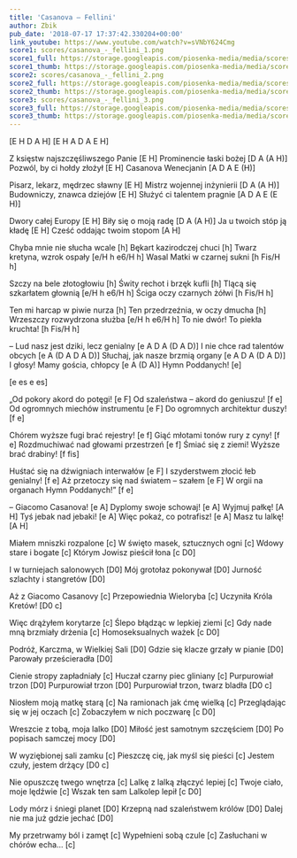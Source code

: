 ```yaml
---
title: 'Casanova – Fellini'
author: Zbik
pub_date: '2018-07-17 17:37:42.330204+00:00'
link_youtube: https://www.youtube.com/watch?v=sVNbY624Cmg
score1: scores/casanova_-_fellini_1.png
score1_full: https://storage.googleapis.com/piosenka-media/media/scores/casanova_-_fellini_1.png
score1_thumb: https://storage.googleapis.com/piosenka-media/media/scores/casanova_-_fellini_1.png.180x0_q85_upscale.png
score2: scores/casanova_-_fellini_2.png
score2_full: https://storage.googleapis.com/piosenka-media/media/scores/casanova_-_fellini_2.png
score2_thumb: https://storage.googleapis.com/piosenka-media/media/scores/casanova_-_fellini_2.png.180x0_q85_upscale.png
score3: scores/casanova_-_fellini_3.png
score3_full: https://storage.googleapis.com/piosenka-media/media/scores/casanova_-_fellini_3.png
score3_thumb: https://storage.googleapis.com/piosenka-media/media/scores/casanova_-_fellini_3.png.180x0_q85_upscale.png
---
```


[E H D A H]
[E H A D A E H]

Z księstw najszczęśliwszego Panie [E H]
Prominencie łaski bożej [D A (A H)]
Pozwól, by ci hołdy złożył [E H]
Casanova Wenecjanin [A D A E (H)]

Pisarz, lekarz, mędrzec sławny [E H]
Mistrz wojennej inżynierii [D A (A H)]
Budowniczy, znawca dziejów [E H]
Służyć ci talentem pragnie [A D A E (E H)]

Dwory całej Europy [E H]
Biły się o moją radę [D A (A H)]
Ja u twoich stóp ją kładę [E H]
Cześć oddając twoim stopom [A H]

Chyba mnie nie słucha wcale [h]
Bękart kazirodczej chuci [h]
Twarz kretyna, wzrok ospały [e/H h e6/H h]
Wasal Matki w czarnej sukni [h Fis/H h]

Szczy na bele złotogłowiu [h]
Świty rechot i brzęk kufli [h]
Tlącą się szkarłatem głownią [e/H h e6/H h]
Ściga oczy czarnych żółwi [h Fis/H h]

Ten mi harcap w piwie nurza [h]
Ten przedrzeźnia, w oczy dmucha [h]
Wrzeszczy rozwydrzona służba [e/H h e6/H h]
To nie dwór! To piekła kruchta! [h Fis/H h]

– Lud nasz jest dziki, lecz genialny [e A D A (D A D)]
I nie chce rad talentów obcych [e A (D A D A D)]
Słuchaj, jak nasze brzmią organy [e A D A (D A D)]
I głosy! Mamy gościa, chłopcy [e A (D A)]
Hymn Poddanych! [e]

[e es e es]

„Od pokory akord do potęgi! [e F]
Od szaleństwa – akord do geniuszu! [f e]
Od ogromnych miechów instrumentu [e F]
Do ogromnych architektur duszy! [f e]

Chórem wyższe fugi brać rejestry! [e f]
Giąć młotami tonów rury z cyny! [f e]
Rozdmuchiwać nad głowami przestrzeń [e f]
Śmiać się z ziemi! Wyższe brać drabiny! [f fis]

Huśtać się na dźwigniach interwałów [e F]
I szyderstwem złocić łeb genialny! [f e]
Aż przetoczy się nad światem – szałem [e F]
W orgii na organach Hymn Poddanych!” [f e]

– Giacomo Casanova! [e A]
Dyplomy swoje schowaj! [e A]
Wyjmuj pałkę! [A H]
Tyś jebak nad jebaki! [e A]
Więc pokaż, co potrafisz! [e A]
Masz tu lalkę! [A H]

Miałem mniszki rozpalone [c]
W święto masek, sztucznych ogni [c]
Wdowy stare i bogate [c]
Którym Jowisz pieścił łona [c D0]

I w turniejach salonowych [D0]
Mój grotołaz pokonywał [D0]
Jurność szlachty i stangretów [D0]

Aż z Giacomo Casanovy [c]
Przepowiednia Wieloryba [c]
Uczyniła Króla Kretów! [D0 c]

Więc drążyłem korytarze [c]
Ślepo błądząc w lepkiej ziemi [c]
Gdy nade mną brzmiały drżenia [c]
Homoseksualnych ważek [c D0]

Podróż, Karczma, w Wielkiej Sali [D0]
Gdzie się klacze grzały w pianie [D0]
Parowały prześcieradła [D0]

Cienie stropy zapładniały [c]
Huczał czarny piec gliniany [c]
Purpurowiał trzon [D0]
Purpurowiał trzon [D0]
Purpurowiał trzon, twarz bladła [D0 c]

Niosłem moją matkę starą [c]
Na ramionach jak ćmę wielką [c]
Przeglądając się w jej oczach [c]
Zobaczyłem w nich poczwarę [c D0]

Wreszcie z tobą, moja lalko [D0]
Miłość jest samotnym szczęściem [D0]
Po popisach samczej mocy [D0]

W wyziębionej sali zamku [c]
Pieszczę cię, jak myśl się pieści [c]
Jestem czuły, jestem drżący [D0 c]

Nie opuszczę twego wnętrza [c]
Lalkę z lalką złączyć lepiej [c]
Twoje ciało, moje lędźwie [c]
Wszak ten sam Lalkolep lepił [c D0]

Lody mórz i śniegi planet [D0]
Krzepną nad szaleństwem królów [D0]
Dalej nie ma już gdzie jechać [D0]

My przetrwamy ból i zamęt [c]
Wypełnieni sobą czule  [c]
Zasłuchani w chórów echa… [c]